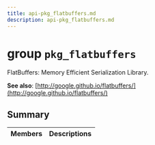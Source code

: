 ```yaml
---
title: api-pkg_flatbuffers.md
description: api-pkg_flatbuffers.md
---
```

# group `pkg_flatbuffers` 

FlatBuffers: Memory Efficient Serialization Library.

**See also**: [http://google.github.io/flatbuffers/](http://google.github.io/flatbuffers/)

## Summary

 Members                        | Descriptions                                
--------------------------------|---------------------------------------------

